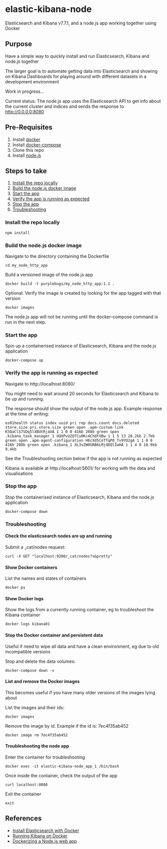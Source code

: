 # elastic-kibana-node

Elasticsearch and Kibana v7.7.1, and a node.js app working together using Docker

## Purpose

Have a simple way to quickly install and run Elasticsearch, Kibana and node.js together

The larger goal is to automate getting data into Elasticsearch and showing on Kibana Dashboards for playing around with different datasets in a development environment

Work in progress...

Current status: The node.js app uses the Elasticsearch API to get info about the current cluster and indices and sends the response to http://0.0.0.0:8080

## Pre-Requisites

1. Install [docker](https://docs.docker.com/install/)
2. Install [docker-compose](https://docs.docker.com/compose/install/)
3. Clone this repo
4. Install [node.js](https://nodejs.org/)


## Steps to take

1. [Install the repo locally](#install-the-repo-locally)
2. [Build the node.js docker image](#build-the-nodejs-docker-image)
3. [Start the app](#start-the-app)
4. [Verify the app is running as expected](#verify-the-app-is-running-as-expected)
5. [Stop the app](#stop-the-app)
6. [Troubleshooting](#troubleshooting)

### Install the repo locally

```
npm install
```


### Build the node.js docker image

Navigate to the directory containing the Dockerfile

```
cd my_node_http_app
```

Build a versioned image of the node.js app

```
docker build -t purplebugs/my_node_http_app:1.1 .
```


Optional: Verify the image is created by looking for the app tagged with that version

```
docker images
```

The node.js app will not be running until the docker-compose command is run in the next step.


### Start the app

Spin up a containerised instance of Elasticsearch, Kibana and the node.js application

```
docker-compose up
```

### Verify the app is running as expected

Navigate to http://localhost:8080/

You might need to wait around 20 seconds for Elasticsearch and Kibana to be up and running.

The response should show the output of the node.js app.  Example response at the time of writing:

```
es01health status index uuid pri rep docs.count docs.deleted store.size pri.store.size green open .apm-custom-link K5QaClS7SDq5lXBUtRjaUA 1 1 0 0 416b 208b green open .kibana_task_manager_1 UQXPvUZQTCu0Kc4ChdtVBw 1 1 5 13 28.2kb 2.7kb green open .apm-agent-configuration H8cXd5CoTTqP8_Tv9YO2gA 1 1 0 0 416b 208b green open .kibana_1 XL3sZW0GRB6LMj4DQlIwHA 1 1 4 0 18.9kb 9.4kb
```

See the Troubleshooting section below if the app is not running as expected

Kibana is available at http://localhost:5601/ for working with the data and visualisations


### Stop the app

Stop the containerised instance of Elasticsearch, Kibana and the node.js application

```
docker-compose down
```

### Troubleshooting

#### Check the elasticsearch nodes are up and running

Submit a _cat/nodes request:

```
curl -X GET "localhost:9200/_cat/nodes?v&pretty"
```

#### Show Docker containers

List the names and states of containers

```
docker ps
```

#### Show Docker logs

Show the logs from a currently running container, eg to troubleshoot the Kibana container

```
docker logs kibana01
```

#### Stop the Docker container and persistent data

Useful if need to wipe all data and have a clean environment, eg due to old incompatible versions

Stop and delete the data volumes:

```
docker-compose down -v
```

#### List and remove the Docker images

This becomes useful if you have many older versions of the images lying about

List the images and their ids:
```
docker images
```

Remove the image by id. Example if the id is: 7ec4f35ab452
```
docker image rm 7ec4f35ab452
```


#### Troubleshooting the node app

Enter the container for troubleshooting

```
docker exec -it elastic-kibana-node_app_1 /bin/bash
```

Once inside the container, check the output of the app

```
curl localhost:8080
```

Exit the container

```
exit
```

## References

* [Install Elasticsearch with Docker](https://www.elastic.co/guide/en/elasticsearch/reference/7.7/docker.html)
* [Running Kibana on Docker](https://www.elastic.co/guide/en/kibana/current/docker.html)
* [Dockerizing a Node.js web app](https://nodejs.org/fr/docs/guides/nodejs-docker-webapp/)